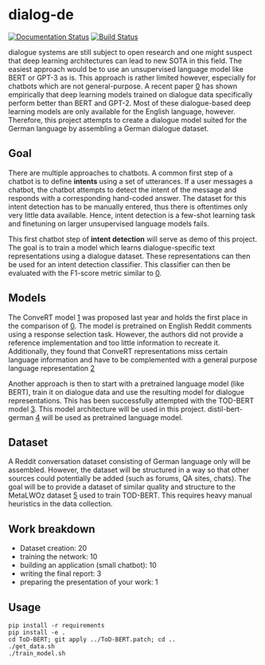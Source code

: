 # dialog-de

[![Documentation Status](https://readthedocs.org/projects/dialog-de/badge/?version=latest)](https://dialog-de.readthedocs.io/en/latest/)
[![Build Status](https://travis-ci.org/nikuya3/dialog-de.svg?branch=master)](https://travis-ci.org/nikuya3/dialog-de)

dialogue systems are still subject to open research and one might suspect that
deep learning architectures can lead to new SOTA in this field. The easiest approach would be to
use an unsupervised language model like BERT or GPT-3 as is. This approach is rather limited however, especially
for chatbots which are not general-purpose. A recent paper [0] has shown empirically that deep learning models
trained on dialogue data specifically perform better than BERT and GPT-2. Most of these dialogue-based deep learning models
are only available for the English language, however. Therefore, this project attempts to create a dialogue model suited
for the German language by assembling a German dialogue dataset.

## Goal
There are multiple approaches to chatbots. A common first step of a chatbot is to define __intents__ using a set of
utterances. If a user messages a chatbot, the chatbot attempts to detect the intent of the message and responds with a
corresponding hand-coded answer. The dataset for this intent detection has to be manually entered, thus there is
oftentimes only very little data available. Hence, intent detection is a few-shot learning task and finetuning on larger
unsupervised language models fails. 

This first chatbot step of __intent detection__ will serve as demo of this project. The goal is to train a model which
learns dialogue-specific text representations using a dialogue dataset. These representations can then be used for an
intent detection classifier. This classifier can then be evaluated with the F1-score metric similar to [0].

## Models
The ConveRT model [1] was proposed last year and holds the first place in the comparison of [0]. The model is pretrained
on English Reddit comments using a response selection task. However, the authors did not provide a reference
implementation and too little information to recreate it. Additionally, they found that ConveRT representations
miss certain language information and have to be complemented with a general purpose language representation [2]  

Another approach is then to start with a pretrained language model (like BERT), train it on dialogue data and
use the resulting model for dialogue representations. This has been successfully attempted with the TOD-BERT model [3].
This model architecture will be used in this project. distil-bert-german [4] will be used as pretrained language model.

## Dataset
A Reddit conversation dataset consisting of German language only will be assembled. However, the dataset will be
structured in a way so that other sources could potentially be added (such as forums, QA sites, chats). The goal will
be to provide a dataset of similar quality and structure to the MetaLWOz dataset [5] used to train TOD-BERT. This
requires heavy manual heuristics in the data collection.

## Work breakdown
* Dataset creation: 20
* training the network: 10
* building an application (small chatbot): 10
* writing the final report: 3
* preparing the presentation of your work: 1

## Usage
```
pip install -r requirements
pip install -e .
cd ToD-BERT; git apply ../ToD-BERT.patch; cd .. 
./get_data.sh
./train_model.sh
```

[0]: https://arxiv.org/abs/2010.13912
[1]: https://arxiv.org/abs/1911.03688
[2]: https://arxiv.org/abs/2003.04807
[3]: https://arxiv.org/abs/2004.06871
[4]: https://huggingface.co/distilbert-base-german-cased
[5]: https://www.microsoft.com/en-us/research/project/metalwoz/